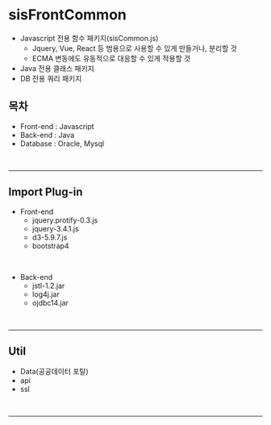 # sisFrontCommon
- Javascript 전용 함수 패키지(sisCommon.js)
  - Jquery, Vue, React 등 범용으로 사용할 수 있게 만들거나, 분리할 것
  - ECMA 변동에도 유동적으로 대응할 수 있게 적용할 것
- Java 전용 클래스 패키지
- DB 전용 쿼리 패키지

## 목차
- Front-end : Javascript
- Back-end : Java
- Database : Oracle, Mysql

<br>
<hr>

## Import Plug-in
- Front-end
  - jquery.protify-0.3.js
  - jquery-3.4.1.js
  - d3-5.9.7.js
  - bootstrap4

<br>

- Back-end
  - jstl-1.2.jar
  - log4j.jar
  - ojdbc14.jar

<br>
<hr>

## Util
- Data(공공데이터 포탈)
- api
- ssl

<br>
<hr>
